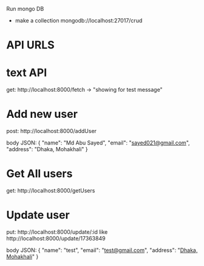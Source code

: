 Run mongo DB
- make a collection mongodb://localhost:27017/crud


# API URLS

# text API
get: http://localhost:8000/fetch -> "showing for test message"

# Add new user
post: http://localhost:8000/addUser

body JSON:
{
    "name": "Md Abu Sayed",
    "email": "sayed021@gmail.com",
    "address": "Dhaka, Mohakhali"
}

# Get All users
get: http://localhost:8000/getUsers


# Update user
put: http://localhost:8000/update/:id like http://localhost:8000/update/17363849

body JSON:
{
    "name": "test",
    "email": "test@gmail.com",
    "address": "[Dhaka, Mohakhali](https://www.linkedin.com/in/sayed021/)"
}

